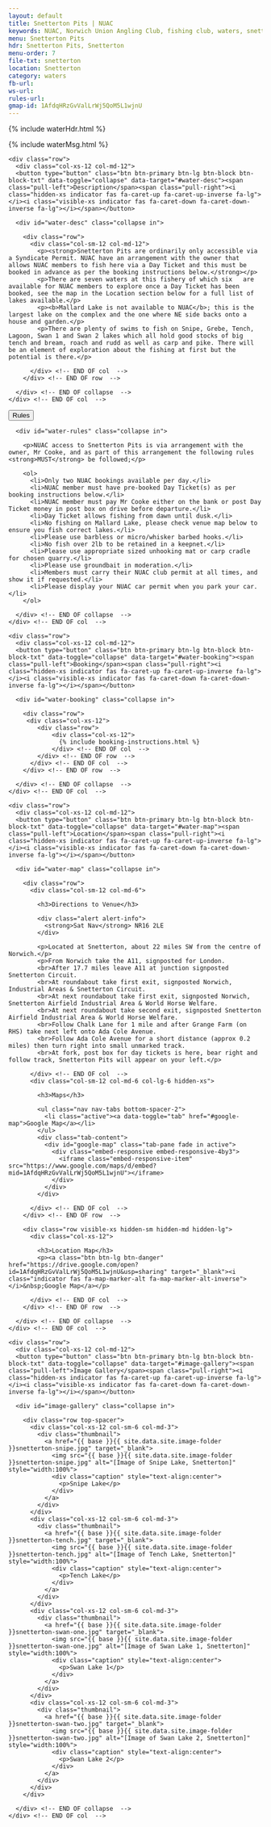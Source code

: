 ```yaml
---
layout: default
title: Snetterton Pits | NUAC
keywords: NUAC, Norwich Union Angling Club, fishing club, waters, snetterton pits, snetterton, norfolk
menu: Snetterton Pits
hdr: Snetterton Pits, Snetterton
menu-order: 7
file-txt: snetterton
location: Snetterton
category: waters
fb-url:
ws-url:
rules-url:
gmap-id: 1AfdqHRzGvValLrWj5QoM5L1wjnU
---
```


<div class="container non-header">

  {% include waterHdr.html %}

  {% include waterMsg.html %}

	<div class="row">
	  <div class="col-xs-12 col-md-12">
      <button type="button" class="btn btn-primary btn-lg btn-block btn-block-txt" data-toggle="collapse" data-target="#water-desc"><span class="pull-left">Description</span><span class="pull-right"><i class="hidden-xs indicator fas fa-caret-up fa-caret-up-inverse fa-lg"></i><i class="visible-xs indicator fas fa-caret-down fa-caret-down-inverse fa-lg"></i></span></button>

      <div id="water-desc" class="collapse in">

        <div class="row">
          <div class="col-sm-12 col-md-12">
            <p><strong>Snetterton Pits are ordinarily only accessible via a Syndicate Permit. NUAC have an arrangement with the owner that allows NUAC members to fish here via a Day Ticket and this must be booked in advance as per the booking instructions below.</strong></p>
            <p>There are seven waters at this fishery of which six	 are available for NUAC members to explore once a Day Ticket has been booked, see the map in the Location section below for a full list of lakes available.</p>
            <p><b>Mallard Lake is not available to NUAC</b>; this is the largest lake on the complex and the one where NE side backs onto a house and garden.</p>
            <p>There are plenty of swims to fish on Snipe, Grebe, Tench, Lagoon, Swan 1 and Swan 2 lakes which all hold good stocks of big tench and bream, roach and rudd as well as carp and pike. There will be an element of exploration about the fishing at first but the potential is there.</p>
            
          </div> <!-- END OF col  -->
        </div> <!-- END OF row  -->

      </div> <!-- END OF collapse  -->
    </div> <!-- END OF col  -->
  </div> <!-- END OF row  -->

  <div class="row">
    <div class="col-xs-12 col-md-12">
      <button type="button" class="btn btn-primary btn-lg btn-block btn-block-txt" data-toggle="collapse" data-target="#water-rules"><span class="pull-left">Rules</span><span class="pull-right"><i class="hidden-xs indicator fas fa-caret-up fa-caret-up-inverse fa-lg"></i><i class="visible-xs indicator fas fa-caret-down fa-caret-down-inverse fa-lg"></i></span></button>
      
      <div id="water-rules" class="collapse in">
        
        <p>NUAC access to Snetterton Pits is via arrangement with the owner, Mr Cooke, and as part of this arrangement the following rules <strong>MUST</strong> be followed;</p>
        
        <ol>
          <li>Only two NUAC bookings available per day.</li>
          <li>NUAC member must have pre-booked Day Ticket(s) as per booking instructions below.</li>
          <li>NUAC member must pay Mr Cooke either on the bank or post Day Ticket money in post box on drive before departure.</li>
          <li>Day Ticket allows fishing from dawn until dusk.</li>
          <li>No fishing on Mallard Lake, please check venue map below to ensure you fish correct lakes.</li>
          <li>Please use barbless or micro/whisker barbed hooks.</li>
          <li>No fish over 2lb to be retained in a keepnet.</li>
          <li>Please use appropriate sized unhooking mat or carp cradle for chosen quarry.</li>
          <li>Please use groundbait in moderation.</li>
          <li>Members must carry their NUAC club permit at all times, and show it if requested.</li>
          <li>Please display your NUAC car permit when you park your car.</li>
        </ol>
      
      </div> <!-- END OF collapse  -->
    </div> <!-- END OF col  -->
  </div> <!-- END OF row  -->

	<div class="row">
	  <div class="col-xs-12 col-md-12">
      <button type="button" class="btn btn-primary btn-lg btn-block btn-block-txt" data-toggle="collapse" data-target="#water-booking"><span class="pull-left">Booking</span><span class="pull-right"><i class="hidden-xs indicator fas fa-caret-up fa-caret-up-inverse fa-lg"></i><i class="visible-xs indicator fas fa-caret-down fa-caret-down-inverse fa-lg"></i></span></button>

      <div id="water-booking" class="collapse in">

        <div class="row">
         <div class="col-xs-12">
            <div class="row">
             	<div class="col-xs-12">           
                  {% include booking-instructions.html %}       
        	    </div> <!-- END OF col  -->
      	    </div> <!-- END OF row  -->
          </div> <!-- END OF col  -->
        </div> <!-- END OF row  -->

      </div> <!-- END OF collapse  -->
    </div> <!-- END OF col  -->
  </div> <!-- END OF row  -->

	<div class="row">
	  <div class="col-xs-12 col-md-12">
      <button type="button" class="btn btn-primary btn-lg btn-block btn-block-txt" data-toggle="collapse" data-target="#water-map"><span class="pull-left">Location</span><span class="pull-right"><i class="hidden-xs indicator fas fa-caret-up fa-caret-up-inverse fa-lg"></i><i class="visible-xs indicator fas fa-caret-down fa-caret-down-inverse fa-lg"></i></span></button>

      <div id="water-map" class="collapse in">

        <div class="row">
          <div class="col-sm-12 col-md-6">

            <h3>Directions to Venue</h3>
            
            <div class="alert alert-info">
              <strong>Sat Nav</strong> NR16 2LE
            </div>
            
            <p>Located at Snetterton, about 22 miles SW from the centre of Norwich.</p>
            <p>From Norwich take the A11, signposted for London.
            <br>After 17.7 miles leave A11 at junction signposted Snetterton Circuit.
            <br>At roundabout take first exit, signposted Norwich, Industrial Areas & Snetterton Circuit.
            <br>At next roundabout take first exit, signposted Norwich, Snetterton Airfield Industrial Area & World Horse Welfare.
            <br>At next roundabout take second exit, signposted Snetterton Airfield Industrial Area & World Horse Welfare.
            <br>Follow Chalk Lane for 1 mile and after Grange Farm (on RHS) take next left onto Ada Cole Avenue.
            <br>Follow Ada Cole Avenue for a short distance (approx 0.2 miles) then turn right into small unmarked track.
            <br>At fork, post box for day tickets is here, bear right and follow track, Snetterton Pits will appear on your left.</p>
            
          </div> <!-- END OF col  -->
          <div class="col-sm-12 col-md-6 col-lg-6 hidden-xs">

            <h3>Maps</h3>

            <ul class="nav nav-tabs bottom-spacer-2">
              <li class="active"><a data-toggle="tab" href="#google-map">Google Map</a></li>
            </ul>
            <div class="tab-content">
              <div id="google-map" class="tab-pane fade in active">
                <div class="embed-responsive embed-responsive-4by3">
                  <iframe class="embed-responsive-item" src="https://www.google.com/maps/d/embed?mid=1AfdqHRzGvValLrWj5QoM5L1wjnU"></iframe>
                </div>
              </div>
            </div>

          </div> <!-- END OF col  -->
        </div> <!-- END OF row  -->

        <div class="row visible-xs hidden-sm hidden-md hidden-lg">
          <div class="col-xs-12">
            
            <h3>Location Map</h3>
            <p><a class="btn btn-lg btn-danger" href="https://drive.google.com/open?id=1AfdqHRzGvValLrWj5QoM5L1wjnU&usp=sharing" target="_blank"><i class="indicator fas fa-map-marker-alt fa-map-marker-alt-inverse"></i>&nbsp;Google Map</a></p>
            
          </div> <!-- END OF col  -->
        </div> <!-- END OF row  -->
        
      </div> <!-- END OF collapse  -->
    </div> <!-- END OF col  -->
  </div> <!-- END OF row  -->

	<div class="row">
	  <div class="col-xs-12 col-md-12">
      <button type="button" class="btn btn-primary btn-lg btn-block btn-block-txt" data-toggle="collapse" data-target="#image-gallery"><span class="pull-left">Image Gallery</span><span class="pull-right"><i class="hidden-xs indicator fas fa-caret-up fa-caret-up-inverse fa-lg"></i><i class="visible-xs indicator fas fa-caret-down fa-caret-down-inverse fa-lg"></i></span></button>
      
      <div id="image-gallery" class="collapse in">
        
        <div class="row top-spacer">
          <div class="col-xs-12 col-sm-6 col-md-3">
            <div class="thumbnail">
              <a href="{{ base }}{{ site.data.site.image-folder }}snetterton-snipe.jpg" target="_blank">
                <img src="{{ base }}{{ site.data.site.image-folder }}snetterton-snipe.jpg" alt="[Image of Snipe Lake, Snetterton]" style="width:100%">
                <div class="caption" style="text-align:center">
                  <p>Snipe Lake</p>
                </div>
              </a>
            </div>
          </div>
          <div class="col-xs-12 col-sm-6 col-md-3">
            <div class="thumbnail">
              <a href="{{ base }}{{ site.data.site.image-folder }}snetterton-tench.jpg" target="_blank">
                <img src="{{ base }}{{ site.data.site.image-folder }}snetterton-tench.jpg" alt="[Image of Tench Lake, Snetterton]" style="width:100%">
                <div class="caption" style="text-align:center">
                  <p>Tench Lake</p>
                </div>
              </a>
            </div>
          </div>
          <div class="col-xs-12 col-sm-6 col-md-3">
            <div class="thumbnail">
              <a href="{{ base }}{{ site.data.site.image-folder }}snetterton-swan-one.jpg" target="_blank">
                <img src="{{ base }}{{ site.data.site.image-folder }}snetterton-swan-one.jpg" alt="[Image of Swan Lake 1, Snetterton]" style="width:100%">
                <div class="caption" style="text-align:center">
                  <p>Swan Lake 1</p>
                </div>
              </a>
            </div>
          </div>
          <div class="col-xs-12 col-sm-6 col-md-3">
            <div class="thumbnail">
              <a href="{{ base }}{{ site.data.site.image-folder }}snetterton-swan-two.jpg" target="_blank">
                <img src="{{ base }}{{ site.data.site.image-folder }}snetterton-swan-two.jpg" alt="[Image of Swan Lake 2, Snetterton]" style="width:100%">
                <div class="caption" style="text-align:center">
                  <p>Swan Lake 2</p>
                </div>
              </a>
            </div>
          </div>
        </div>
        
      </div> <!-- END OF collapse  -->
    </div> <!-- END OF col  -->
  </div> <!-- END OF row  -->

</div>
